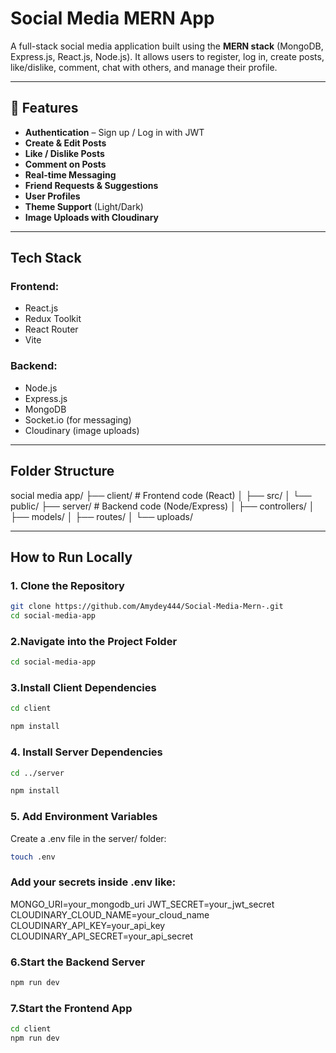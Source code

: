 # Social Media MERN App

A full-stack social media application built using the **MERN stack** (MongoDB, Express.js, React.js, Node.js). It allows users to register, log in, create posts, like/dislike, comment, chat with others, and manage their profile.

---

## 🚀 Features

- **Authentication** – Sign up / Log in with JWT
- **Create & Edit Posts**
- **Like / Dislike Posts**
- **Comment on Posts**
- **Real-time Messaging**
- **Friend Requests & Suggestions**
- **User Profiles**
- **Theme Support** (Light/Dark)
- **Image Uploads with Cloudinary**

---

## Tech Stack

### Frontend:
- React.js
- Redux Toolkit
- React Router
- Vite

### Backend:
- Node.js
- Express.js
- MongoDB
- Socket.io (for messaging)
- Cloudinary (image uploads)

---
## Folder Structure

social media app/
├── client/ # Frontend code (React)
│ ├── src/
│ └── public/
├── server/ # Backend code (Node/Express)
│ ├── controllers/
│ ├── models/
│ ├── routes/
│ └── uploads/


---

## How to Run Locally

### 1. Clone the Repository
```bash
git clone https://github.com/Amydey444/Social-Media-Mern-.git
cd social-media-app
```
### 2.Navigate into the Project Folder
```bash
cd social-media-app
```
### 3.Install Client Dependencies
```bash
cd client
```
```bash
npm install
```
### 4. Install Server Dependencies
```bash
cd ../server
```
```bash
npm install
````
### 5. Add Environment Variables
Create a .env file in the server/ folder:
```bash
touch .env
```
### Add your secrets inside .env like:
MONGO_URI=your_mongodb_uri
JWT_SECRET=your_jwt_secret
CLOUDINARY_CLOUD_NAME=your_cloud_name
CLOUDINARY_API_KEY=your_api_key
CLOUDINARY_API_SECRET=your_api_secret

### 6.Start the Backend Server
```bash
npm run dev
```
### 7.Start the Frontend App
```bash
cd client
npm run dev
```








